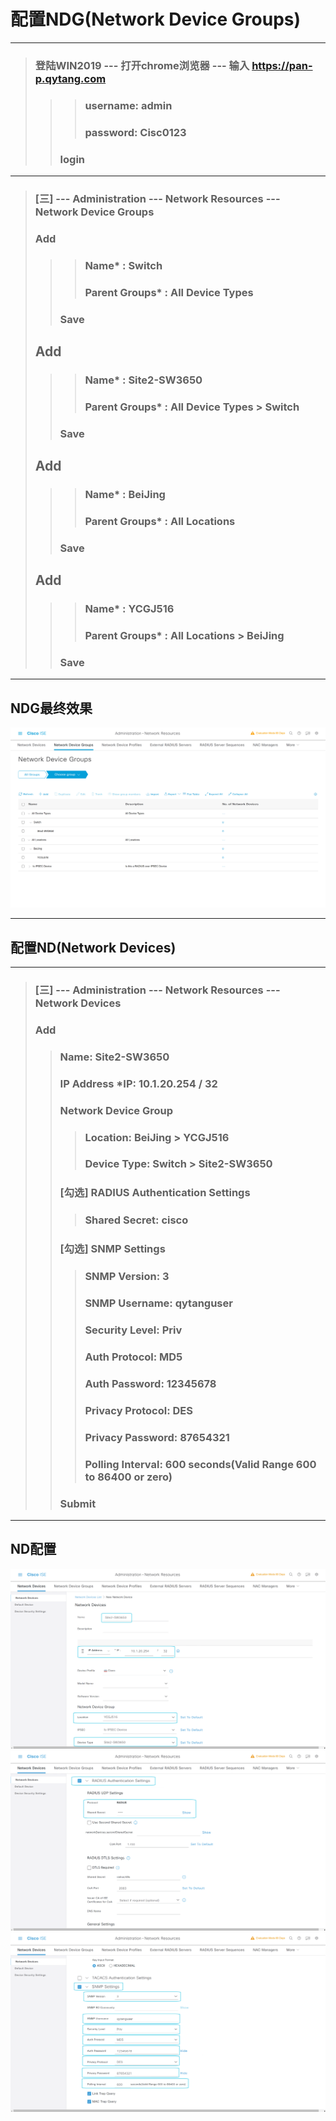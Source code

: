 # 配置NDG(Network Device Groups)

---

> ### 登陆WIN2019 --- 打开chrome浏览器 --- 输入 https://pan-p.qytang.com
>>> ### username: admin
>>> ### password: Cisc0123
>> ### login
---
>  ###  [三] --- Administration --- Network Resources --- Network Device Groups
>  ###  Add
>>>  ### Name* : Switch
>>>  ### Parent Groups* : All Device Types
>>   ### Save
>   ##  Add
>>> ### Name* : Site2-SW3650
>>> ### Parent Groups* : All Device Types > Switch
>> ### Save
> ## Add
>>> ### Name* : BeiJing
>>> ### Parent Groups* : All Locations
>> ### Save
> ## Add
>>> ### Name* : YCGJ516
>>> ### Parent Groups* : All Locations > BeiJing
>> ### Save

---

## NDG最终效果
![](./images/6.3_1_NDG.png)

---

## 配置ND(Network Devices)

---

> ###  [三] --- Administration --- Network Resources --- Network Devices
> ###  Add
>>  ### Name: Site2-SW3650
>> ### IP Address *IP: 10.1.20.254 / 32
>> ### Network Device Group
>>> ### Location: BeiJing > YCGJ516
>>> ### Device Type: Switch > Site2-SW3650
>> ### [勾选] RADIUS Authentication Settings
>>> ### Shared Secret: cisco
>> ### [勾选]  SNMP Settings
>>> ### SNMP Version: 3
>>> ### SNMP Username: qytanguser
>>> ### Security Level: Priv
>>> ### Auth Protocol: MD5
>>> ### Auth Password: 12345678
>>> ### Privacy Protocol: DES
>>> ### Privacy Password: 87654321
>>> ### Polling Interval: 600 seconds(Valid Range 600 to 86400 or zero)
>> ### Submit

---

## ND配置
![](./images/6.3_2_配置Network_Device.png)
![](./images/6.3_3_配置Network_Device.png)
![](./images/6.3_4_配置Network_Device.png)